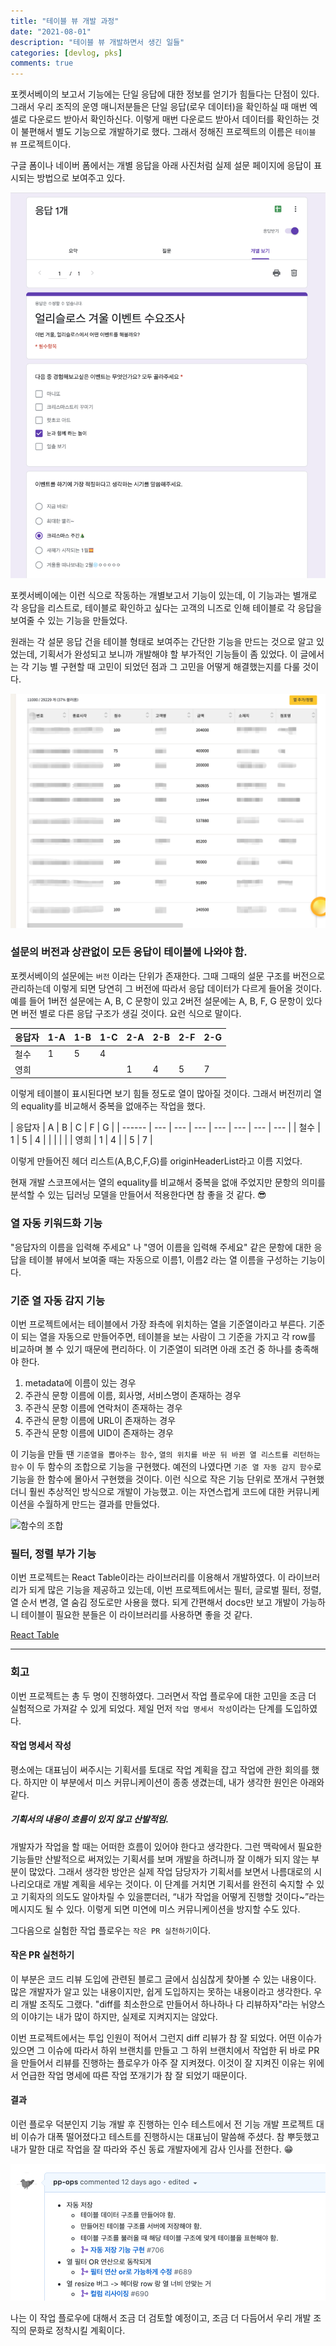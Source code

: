 ```yaml
---
title: "테이블 뷰 개발 과정"
date: "2021-08-01"
description: "테이블 뷰 개발하면서 생긴 일들"
categories: [devlog, pks]
comments: true
---
```


포켓서베이의 보고서 기능에는 단일 응답에 대한 정보를 얻기가 힘들다는 단점이 있다. 그래서 우리 조직의 운영 매니저분들은 단일 응답(로우 데이터)을 확인하실 때 매번 엑셀로 다운로드 받아서 확인하신다. 이렇게 매번 다운로드 받아서 데이터를 확인하는 것이 불편해서 별도 기능으로 개발하기로 했다. 그래서 정해진 프로젝트의 이름은 `테이블 뷰` 프로젝트이다.

구글 폼이나 네이버 폼에서는 개별 응답을 아래 사진처럼 실제 설문 페이지에 응답이 표시되는 방법으로 보여주고 있다.

![구글 폼 개별 응답 보고서](../static/images/googleform.png)

포켓서베이에는 이런 식으로 작동하는 개별보고서 기능이 있는데, 이 기능과는 별개로 각 응답을 리스트로, 테이블로 확인하고 싶다는 고객의 니즈로 인해 테이블로 각 응답을 보여줄 수 있는 기능을 만들었다.

원래는 각 설문 응답 건을 테이블 형태로 보여주는 간단한 기능을 만드는 것으로 알고 있었는데, 기획서가 완성되고 보니까 개발해야 할 부가적인 기능들이 좀 있었다. 이 글에서는 각 기능 별 구현할 때 고민이 되었던 점과 그 고민을 어떻게 해결했는지를 다룰 것이다.

![완성본](../static/images/tableviewmockeddata.png)

### 설문의 버전과 상관없이 모든 응답이 테이블에 나와야 함.

포켓서베이의 설문에는 `버전` 이라는 단위가 존재한다. 그때 그때의 설문 구조를 버전으로 관리하는데 이렇게 되면 당연히 그 버전에 따라서 응답 데이터가 다르게 들어올 것이다. 예를 들어 1버전 설문에는 A, B, C 문항이 있고 2버전 설문에는 A, B, F, G 문항이 있다면 버전 별로 다른 응답 구조가 생길 것이다. 요런 식으로 말이다.

| 응답자 | 1-A | 1-B | 1-C | 2-A | 2-B | 2-F | 2-G |
| ------ | --- | --- | --- | --- | --- | --- | --- |
| 철수   | 1   | 5   | 4   |     |     |     |     |
| 영희   |     |     |     | 1   | 4   | 5   | 7   |

이렇게 테이블이 표시된다면 보기 힘들 정도로 열이 많아질 것이다. 그래서 버전끼리 열의 equality를 비교해서 중복을 없애주는 작업을 했다.

| 응답자 | A   | B   | C   | F   | G   |
| ------ | --- | --- | --- | --- | --- | --- | --- |
| 철수   | 1   | 5   | 4   |     |     |     |     |
| 영희   | 1   | 4   |     | 5   | 7   |

이렇게 만들어진 헤더 리스트(A,B,C,F,G)를 originHeaderList라고 이름 지었다.

현재 개발 스코프에서는 열의 equality를 비교해서 중복을 없애 주었지만 문항의 의미를 분석할 수 있는 딥러닝 모델을 만들어서 적용한다면 참 좋을 것 같다. 😎

### 열 자동 키워드화 기능

"응답자의 이름을 입력해 주세요" 나 "영어 이름을 입력해 주세요" 같은 문항에 대한 응답을 테이블 뷰에서 보여줄 때는 자동으로 이름1, 이름2 라는 열 이름을 구성하는 기능이다.

### 기준 열 자동 감지 기능

이번 프로젝트에서는 테이블에서 가장 좌측에 위치하는 열을 기준열이라고 부른다. 기준이 되는 열을 자동으로 만들어주면, 테이블을 보는 사람이 그 기준을 가지고 각 row를 비교하며 볼 수 있기 때문에 편리하다.
이 기준열이 되려면 아래 조건 중 하나를 충족해야 한다.

1. metadata에 이름이 있는 경우
2. 주관식 문항 이름에 이름, 회사명, 서비스명이 존재하는 경우
3. 주관식 문항 이름에 연락처이 존재하는 경우
4. 주관식 문항 이름에 URL이 존재하는 경우
5. 주관식 문항 이름에 UID이 존재하는 경우

이 기능을 만들 땐 `기준열을 뽑아주는 함수`, `열의 위치를 바꾼 뒤 바뀐 열 리스트를 리턴하는 함수` 이 두 함수의 조합으로 기능을 구현했다. 예전의 나였다면 `기준 열 자동 감지 함수`로 기능을 한 함수에 몰아서 구현했을 것이다. 이런 식으로 작은 기능 단위로 쪼개서 구현했더니 훨씬 추상적인 방식으로 개발이 가능했고. 이는 자연스럽게 코드에 대한 커뮤니케이션을 수월하게 만드는 결과를 만들었다.

![함수의 조합](https://i.pinimg.com/originals/4f/97/1b/4f971b0d6bacdd50c85333a2af80ddaf.gif)

### 필터, 정렬 부가 기능

이번 프로젝트는 React Table이라는 라이브러리를 이용해서 개발하였다. 이 라이브러리가 되게 많은 기능을 제공하고 있는데, 이번 프로젝트에서는 필터, 글로벌 필터, 정렬, 열 순서 변경, 열 숨김 정도로만 사용을 했다. 되게 간편해서 docs만 보고 개발이 가능하니 테이블이 필요한 분들은 이 라이브러리를 사용하면 좋을 것 같다.

[React Table](https://react-table.tanstack.com/docs/overview)

---

### 회고

이번 프로젝트는 총 두 명이 진행하였다. 그러면서 작업 플로우에 대한 고민을 조금 더 실험적으로 가져갈 수 있게 되었다. 제일 먼저 `작업 명세서 작성`이라는 단계를 도입하였다.

#### 작업 명세서 작성

평소에는 대표님이 써주시는 기획서를 토대로 작업 계획을 잡고 작업에 관한 회의를 했다. 하지만 이 부분에서 미스 커뮤니케이션이 종종 생겼는데, 내가 생각한 원인은 아래와 같다.

##### 기획서의 내용이 흐름이 있지 않고 산발적임.

개발자가 작업을 할 때는 어떠한 흐름이 있어야 한다고 생각한다. 그런 맥락에서 필요한 기능들만 산발적으로 써져있는 기획서를 보며 개발을 하려니까 잘 이해가 되지 않는 부분이 많았다. 그래서 생각한 방안은 실제 작업 담당자가 기획서를 보면서 나름대로의 시나리오대로 개발 계획을 세우는 것이다. 이 단계를 거치면 기획서를 완전히 숙지할 수 있고 기획자의 의도도 알아차릴 수 있을뿐더러, “내가 작업을 어떻게 진행할 것이다~”라는 메시지도 될 수 있다. 이렇게 되면 미연에 미스 커뮤니케이션을 방지할 수도 있다.

그다음으로 실험한 작업 플로우는 `작은 PR 실천하기`이다.

#### 작은 PR 실천하기

이 부분은 코드 리뷰 도입에 관련된 블로그 글에서 심심찮게 찾아볼 수 있는 내용이다. 많은 개발자가 알고 있는 내용이지만, 쉽게 도입하지는 못하는 내용이라고 생각한다. 우리 개발 조직도 그랬다. "diff를 최소한으로 만들어서 하나하나 다 리뷰하자"라는 뉘양스의 이야기는 내가 많이 하지만, 실제로 지켜지지는 않았다.

이번 프로젝트에서는 투입 인원이 적어서 그런지 diff 리뷰가 참 잘 되었다. 어떤 이슈가 있으면 그 이슈에 따라서 하위 브랜치를 만들고 그 하위 브랜치에서 작업한 뒤 바로 PR을 만들어서 리뷰를 진행하는 플로우가 아주 잘 지켜졌다. 이것이 잘 지켜진 이유는 위에서 언급한 작업 명세에 따른 작업 쪼개기가 참 잘 되었기 때문이다.

#### 결과

이런 플로우 덕분인지 기능 개발 후 진행하는 인수 테스트에서 전 기능 개발 프로젝트 대비 이슈가 대폭 떨어졌다고 테스트를 진행하시는 대표님이 말씀해 주셨다. 참 뿌듯했고 내가 말한 대로 작업을 잘 따라와 주신 동료 개발자에게 감사 인사를 전한다. 😁

![이슈로 작업 진행하기](../static/images/table-view-issue.png)

나는 이 작업 플로우에 대해서 조금 더 검토할 예정이고, 조금 더 다듬어서 우리 개발 조직의 문화로 정착시킬 계획이다.
